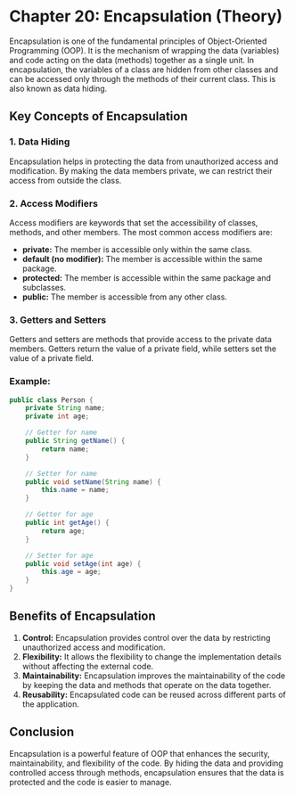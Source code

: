# Chapter 20: Encapsulation (Theory)

Encapsulation is one of the fundamental principles of Object-Oriented Programming (OOP). It is the mechanism of wrapping the data (variables) and code acting on the data (methods) together as a single unit. In encapsulation, the variables of a class are hidden from other classes and can be accessed only through the methods of their current class. This is also known as data hiding.

## Key Concepts of Encapsulation

### 1. Data Hiding
Encapsulation helps in protecting the data from unauthorized access and modification. By making the data members private, we can restrict their access from outside the class.

### 2. Access Modifiers
Access modifiers are keywords that set the accessibility of classes, methods, and other members. The most common access modifiers are:
- **private:** The member is accessible only within the same class.
- **default (no modifier):** The member is accessible within the same package.
- **protected:** The member is accessible within the same package and subclasses.
- **public:** The member is accessible from any other class.

### 3. Getters and Setters
Getters and setters are methods that provide access to the private data members. Getters return the value of a private field, while setters set the value of a private field.

### Example:
```java
public class Person {
    private String name;
    private int age;

    // Getter for name
    public String getName() {
        return name;
    }

    // Setter for name
    public void setName(String name) {
        this.name = name;
    }

    // Getter for age
    public int getAge() {
        return age;
    }

    // Setter for age
    public void setAge(int age) {
        this.age = age;
    }
}
```

## Benefits of Encapsulation

1. **Control:** Encapsulation provides control over the data by restricting unauthorized access and modification.
2. **Flexibility:** It allows the flexibility to change the implementation details without affecting the external code.
3. **Maintainability:** Encapsulation improves the maintainability of the code by keeping the data and methods that operate on the data together.
4. **Reusability:** Encapsulated code can be reused across different parts of the application.

## Conclusion

Encapsulation is a powerful feature of OOP that enhances the security, maintainability, and flexibility of the code. By hiding the data and providing controlled access through methods, encapsulation ensures that the data is protected and the code is easier to manage.

